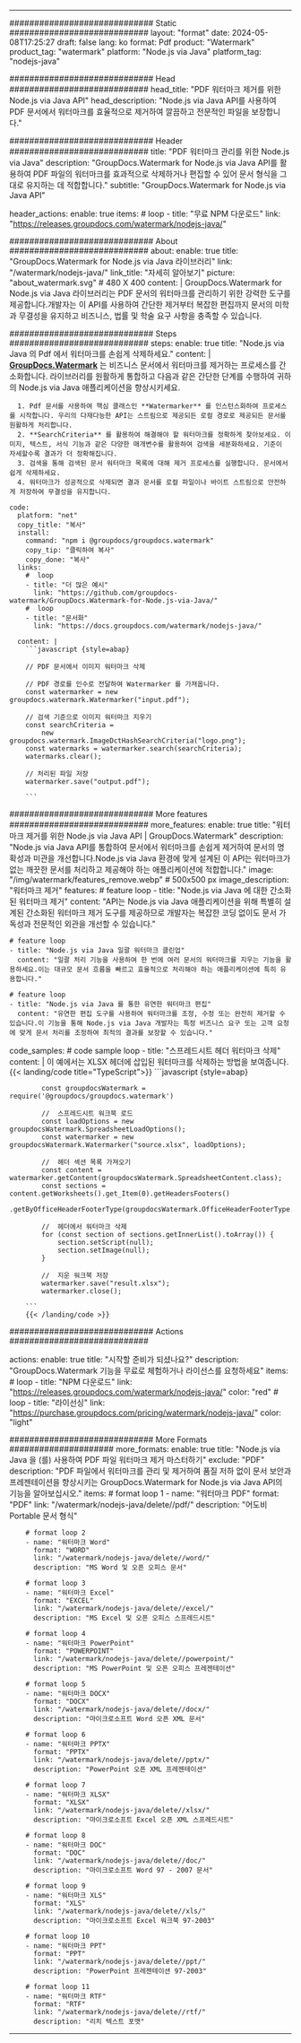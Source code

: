 
---
############################# Static ############################
layout: "format"
date:  2024-05-08T17:25:27
draft: false
lang: ko
format: Pdf
product: "Watermark"
product_tag: "watermark"
platform: "Node.js via Java"
platform_tag: "nodejs-java"

############################# Head ############################
head_title: "PDF 워터마크 제거를 위한 Node.js via Java API"
head_description: "Node.js via Java API를 사용하여 PDF 문서에서 워터마크를 효율적으로 제거하여 깔끔하고 전문적인 파일을 보장합니다."

############################# Header ############################
title: "PDF 워터마크 관리를 위한 Node.js via Java" 
description: "GroupDocs.Watermark for Node.js via Java API를 활용하여 PDF 파일의 워터마크를 효과적으로 삭제하거나 편집할 수 있어 문서 형식을 그대로 유지하는 데 적합합니다."
subtitle: "GroupDocs.Watermark for Node.js via Java API" 

header_actions:
  enable: true
  items:
    #  loop
    - title: "무료 NPM 다운로드"
      link: "https://releases.groupdocs.com/watermark/nodejs-java/"
      
############################# About ############################
about:
    enable: true
    title: "GroupDocs.Watermark for Node.js via Java 라이브러리"
    link: "/watermark/nodejs-java/"
    link_title: "자세히 알아보기"
    picture: "about_watermark.svg" # 480 X 400
    content: |
       GroupDocs.Watermark for Node.js via Java 라이브러리는 PDF 문서의 워터마크를 관리하기 위한 강력한 도구를 제공합니다.개발자는 이 API를 사용하여 간단한 제거부터 복잡한 편집까지 문서의 미학과 무결성을 유지하고 비즈니스, 법률 및 학술 요구 사항을 충족할 수 있습니다.

############################# Steps ############################
steps:
    enable: true
    title: "Node.js via Java 의 Pdf 에서 워터마크를 손쉽게 삭제하세요."
    content: |
      **[GroupDocs.Watermark](https://products.groupdocs.com/watermark/nodejs-java/)** 는 비즈니스 문서에서 워터마크를 제거하는 프로세스를 간소화합니다. 라이브러리를 원활하게 통합하고 다음과 같은 간단한 단계를 수행하여 귀하의 Node.js via Java 애플리케이션을 향상시키세요.
      
      1. Pdf 문서를 사용하여 핵심 클래스인 **Watermarker** 를 인스턴스화하여 프로세스를 시작합니다. 우리의 다재다능한 API는 스트림으로 제공되든 로컬 경로로 제공되든 문서를 원활하게 처리합니다.
      2. **SearchCriteria** 를 활용하여 해결해야 할 워터마크를 정확하게 찾아보세요. 이미지, 텍스트, 서식 기능과 같은 다양한 매개변수를 활용하여 검색을 세분화하세요. 기준이 자세할수록 결과가 더 정확해집니다.
      3. 검색을 통해 검색된 문서 워터마크 목록에 대해 제거 프로세스를 실행합니다. 문서에서 쉽게 삭제하세요.
      4. 워터마크가 성공적으로 삭제되면 결과 문서를 로컬 파일이나 바이트 스트림으로 안전하게 저장하여 무결성을 유지합니다.
   
    code:
      platform: "net"
      copy_title: "복사"
      install:
        command: "npm i @groupdocs/groupdocs.watermark"
        copy_tip: "클릭하여 복사"
        copy_done: "복사"
      links:
        #  loop
        - title: "더 많은 예시"
          link: "https://github.com/groupdocs-watermark/GroupDocs.Watermark-for-Node.js-via-Java/"
        #  loop
        - title: "문서화"
          link: "https://docs.groupdocs.com/watermark/nodejs-java/"
          
      content: |
        ```javascript {style=abap}

        // PDF 문서에서 이미지 워터마크 삭제

        // PDF 경로를 인수로 전달하여 Watermarker 를 가져옵니다.
        const watermarker = new groupdocs.watermark.Watermarker("input.pdf");
        
        // 검색 기준으로 이미지 워터마크 지우기
        const searchCriteria = 
            new groupdocs.watermark.ImageDctHashSearchCriteria("logo.png");
        const watermarks = watermarker.search(searchCriteria);
        watermarks.clear();

        // 처리된 파일 저장
        watermarker.save("output.pdf");
        
        ```            

############################# More features ############################
more_features:
  enable: true
  title: "워터마크 제거를 위한 Node.js via Java API | GroupDocs.Watermark"
  description: "Node.js via Java API를 통합하여 문서에서 워터마크를 손쉽게 제거하여 문서의 명확성과 미관을 개선합니다.Node.js via Java 환경에 맞게 설계된 이 API는 워터마크가 없는 깨끗한 문서를 처리하고 제공해야 하는 애플리케이션에 적합합니다."
  image: "/img/watermark/features_remove.webp" # 500x500 px
  image_description: "워터마크 제거"
  features:
    # feature loop
    - title: "Node.js via Java 에 대한 간소화된 워터마크 제거"
      content: "API는 Node.js via Java 애플리케이션을 위해 특별히 설계된 간소화된 워터마크 제거 도구를 제공하므로 개발자는 복잡한 코딩 없이도 문서 가독성과 전문적인 외관을 개선할 수 있습니다."

    # feature loop
    - title: "Node.js via Java 일괄 워터마크 클린업"
      content: "일괄 처리 기능을 사용하여 한 번에 여러 문서의 워터마크를 지우는 기능을 활용하세요.이는 대규모 문서 흐름을 빠르고 효율적으로 처리해야 하는 애플리케이션에 특히 유용합니다."

    # feature loop
    - title: "Node.js via Java 를 통한 유연한 워터마크 편집"
      content: "유연한 편집 도구를 사용하여 워터마크를 조정, 수정 또는 완전히 제거할 수 있습니다.이 기능을 통해 Node.js via Java 개발자는 특정 비즈니스 요구 또는 고객 요청에 맞게 문서 처리를 조정하여 최적의 결과를 보장할 수 있습니다."
      
  code_samples:
    # code sample loop
    - title: "스프레드시트 헤더 워터마크 삭제"
      content: |
        이 예에서는 XLSX 헤더에 삽입된 워터마크를 삭제하는 방법을 보여줍니다.
        {{< landing/code title="TypeScript">}}
        ```javascript {style=abap}
        
            const groupdocsWatermark = require('@groupdocs/groupdocs.watermark')

            //  스프레드시트 워크북 로드
            const loadOptions = new groupdocsWatermark.SpreadsheetLoadOptions();
            const watermarker = new groupdocsWatermark.Watermarker("source.xlsx", loadOptions);

            //  헤더 섹션 목록 가져오기
            const content = watermarker.getContent(groupdocsWatermark.SpreadsheetContent.class);
            const sections = content.getWorksheets().get_Item(0).getHeadersFooters()
                .getByOfficeHeaderFooterType(groupdocsWatermark.OfficeHeaderFooterType.HeaderPrimary).getSections();
  
            //  헤더에서 워터마크 삭제
            for (const section of sections.getInnerList().toArray()) {
                section.setScript(null);
                section.setImage(null);
            }

            //  지운 워크북 저장
            watermarker.save("result.xlsx");
            watermarker.close();

        ```
        {{< /landing/code >}}


############################# Actions ############################

actions:
  enable: true
  title: "시작할 준비가 되셨나요?"
  description: "GroupDocs.Watermark 기능을 무료로 체험하거나 라이선스를 요청하세요"
  items:
    #  loop
    - title: "NPM 다운로드"
      link: "https://releases.groupdocs.com/watermark/nodejs-java/"
      color: "red"
        #  loop
    - title: "라이선싱"
      link: "https://purchase.groupdocs.com/pricing/watermark/nodejs-java/"
      color: "light"


############################# More Formats #####################
more_formats:
    enable: true
    title: "Node.js via Java 을 (를) 사용하여 PDF 파일 워터마크 제거 마스터하기"
    exclude: "PDF"
    description: "PDF 파일에서 워터마크를 관리 및 제거하여 품질 저하 없이 문서 보안과 프레젠테이션을 향상시키는 GroupDocs.Watermark for Node.js via Java API의 기능을 알아보십시오."
    items: 
        # format loop 1
        - name: "워터마크 PDF"
          format: "PDF"
          link: "/watermark/nodejs-java/delete//pdf/"
          description: "어도비 Portable 문서 형식"

        # format loop 2
        - name: "워터마크 Word"
          format: "WORD"
          link: "/watermark/nodejs-java/delete//word/"
          description: "MS Word 및 오픈 오피스 문서"
          
        # format loop 3
        - name: "워터마크 Excel"
          format: "EXCEL"
          link: "/watermark/nodejs-java/delete//excel/"
          description: "MS Excel 및 오픈 오피스 스프레드시트"

        # format loop 4
        - name: "워터마크 PowerPoint"
          format: "POWERPOINT"
          link: "/watermark/nodejs-java/delete//powerpoint/"
          description: "MS PowerPoint 및 오픈 오피스 프레젠테이션"

        # format loop 5
        - name: "워터마크 DOCX"
          format: "DOCX"
          link: "/watermark/nodejs-java/delete//docx/"
          description: "마이크로소프트 Word 오픈 XML 문서"
          
        # format loop 6
        - name: "워터마크 PPTX"
          format: "PPTX"
          link: "/watermark/nodejs-java/delete//pptx/"
          description: "PowerPoint 오픈 XML 프레젠테이션"
          
        # format loop 7
        - name: "워터마크 XLSX"
          format: "XLSX"
          link: "/watermark/nodejs-java/delete//xlsx/"
          description: "마이크로소프트 Excel 오픈 XML 스프레드시트"

        # format loop 8
        - name: "워터마크 DOC"
          format: "DOC"
          link: "/watermark/nodejs-java/delete//doc/"
          description: "마이크로소프트 Word 97 - 2007 문서"

        # format loop 9
        - name: "워터마크 XLS"
          format: "XLS"
          link: "/watermark/nodejs-java/delete//xls/"
          description: "마이크로소프트 Excel 워크북 97-2003"

        # format loop 10
        - name: "워터마크 PPT"
          format: "PPT"
          link: "/watermark/nodejs-java/delete//ppt/"
          description: "PowerPoint 프레젠테이션 97-2003"

        # format loop 11
        - name: "워터마크 RTF"
          format: "RTF"
          link: "/watermark/nodejs-java/delete//rtf/"
          description: "리치 텍스트 포맷"

---